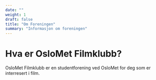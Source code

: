 ```yaml
---
date: ""
weight: 1
draft: false
title: "Om Foreningen"
summary: "Informasjon om foreningen"
---
```



# Hva er OsloMet Filmklubb?
OsloMet Filmklubb er en studentforening ved OsloMet for deg som er interresert i film.